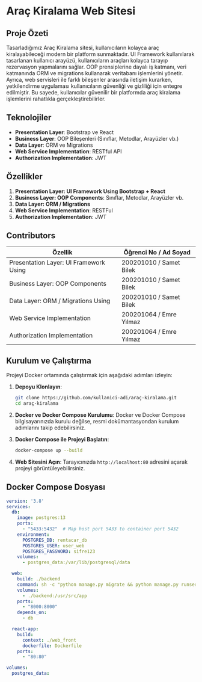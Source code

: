 # Araç Kiralama Web Sitesi

## Proje Özeti
Tasarladığımız Araç Kiralama sitesi, kullanıcıların kolayca araç kiralayabileceği modern bir platform sunmaktadır. UI Framework kullanılarak tasarlanan kullanıcı arayüzü, kullanıcıların araçları kolayca tarayıp rezervasyon yapmalarını sağlar. OOP prensiplerine dayalı iş katmanı, veri katmanında ORM ve migrations kullanarak veritabanı işlemlerini yönetir. Ayrıca, web servisleri ile farklı bileşenler arasında iletişim kurarken, yetkilendirme uygulaması kullanıcıların güvenliği ve gizliliği için entegre edilmiştir. Bu sayede, kullanıcılar güvenilir bir platformda araç kiralama işlemlerini rahatlıkla gerçekleştirebilirler.

## Teknolojiler
- **Presentation Layer**: Bootstrap ve React
- **Business Layer**: OOP Bileşenleri (Sınıflar, Metodlar, Arayüzler vb.)
- **Data Layer**: ORM ve Migrations
- **Web Service Implementation**: RESTful API
- **Authorization Implementation**: JWT

## Özellikler
1. **Presentation Layer: UI Framework Using Bootstrap + React**
2. **Business Layer: OOP Components**: Sınıflar, Metodlar, Arayüzler vb.
3. **Data Layer: ORM / Migrations**
4. **Web Service Implementation**: RESTFul
5. **Authorization Implementation**: JWT

## Contributors
| Özellik | Öğrenci No / Ad Soyad |
| --- | --- |
| Presentation Layer: UI Framework Using | 200201010 / Samet Bilek |
| Business Layer: OOP Components | 200201010 / Samet Bilek |
| Data Layer: ORM / Migrations Using | 200201010 / Samet Bilek |
| Web Service Implementation | 200201064 / Emre Yılmaz |
| Authorization Implementation | 200201064 / Emre Yılmaz |

## Kurulum ve Çalıştırma
Projeyi Docker ortamında çalıştırmak için aşağıdaki adımları izleyin:

1. **Depoyu Klonlayın**:
    ```bash
    git clone https://github.com/kullanici-adi/araç-kiralama.git
    cd araç-kiralama
    ```

2. **Docker ve Docker Compose Kurulumu**:
    Docker ve Docker Compose bilgisayarınızda kurulu değilse, resmi dokümantasyondan kurulum adımlarını takip edebilirsiniz.

3. **Docker Compose ile Projeyi Başlatın**:
    ```bash
    docker-compose up --build
    ```

4. **Web Sitesini Açın**:
    Tarayıcınızda `http://localhost:80` adresini açarak projeyi görüntüleyebilirsiniz.

## Docker Compose Dosyası
```yaml
version: '3.8'
services:
  db:
    image: postgres:13
    ports:
      - "5433:5432"  # Map host port 5433 to container port 5432
    environment:
      POSTGRES_DB: rentacar_db
      POSTGRES_USER: user_web
      POSTGRES_PASSWORD: sifre123
    volumes:
      - postgres_data:/var/lib/postgresql/data

  web:
    build: ./backend
    command: sh -c "python manage.py migrate && python manage.py runserver 0.0.0.0:8000"
    volumes:
      - ./backend:/usr/src/app
    ports:
      - "8000:8000"
    depends_on:
      - db

  react-app:
    build:
      context: ./web_front
      dockerfile: Dockerfile
    ports:
      - "80:80"

volumes:
  postgres_data:
